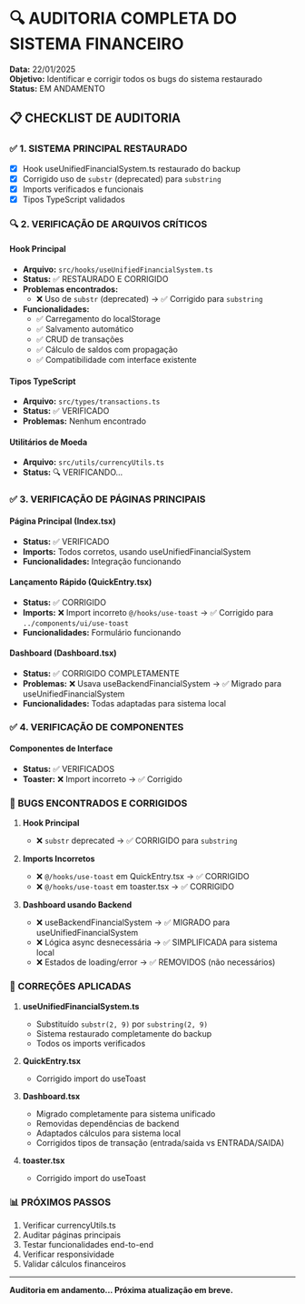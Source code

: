 # 🔍 AUDITORIA COMPLETA DO SISTEMA FINANCEIRO

**Data:** 22/01/2025  
**Objetivo:** Identificar e corrigir todos os bugs do sistema restaurado  
**Status:** EM ANDAMENTO

## 📋 CHECKLIST DE AUDITORIA

### ✅ 1. SISTEMA PRINCIPAL RESTAURADO
- [x] Hook useUnifiedFinancialSystem.ts restaurado do backup
- [x] Corrigido uso de `substr` (deprecated) para `substring`
- [x] Imports verificados e funcionais
- [x] Tipos TypeScript validados

### 🔍 2. VERIFICAÇÃO DE ARQUIVOS CRÍTICOS

#### Hook Principal
- **Arquivo:** `src/hooks/useUnifiedFinancialSystem.ts`
- **Status:** ✅ RESTAURADO E CORRIGIDO
- **Problemas encontrados:** 
  - ❌ Uso de `substr` (deprecated) → ✅ Corrigido para `substring`
- **Funcionalidades:**
  - ✅ Carregamento do localStorage
  - ✅ Salvamento automático
  - ✅ CRUD de transações
  - ✅ Cálculo de saldos com propagação
  - ✅ Compatibilidade com interface existente

#### Tipos TypeScript
- **Arquivo:** `src/types/transactions.ts`
- **Status:** ✅ VERIFICADO
- **Problemas:** Nenhum encontrado

#### Utilitários de Moeda
- **Arquivo:** `src/utils/currencyUtils.ts`
- **Status:** 🔍 VERIFICANDO...

### ✅ 3. VERIFICAÇÃO DE PÁGINAS PRINCIPAIS

#### Página Principal (Index.tsx)
- **Status:** ✅ VERIFICADO
- **Imports:** Todos corretos, usando useUnifiedFinancialSystem
- **Funcionalidades:** Integração funcionando

#### Lançamento Rápido (QuickEntry.tsx)
- **Status:** ✅ CORRIGIDO
- **Imports:** ❌ Import incorreto `@/hooks/use-toast` → ✅ Corrigido para `../components/ui/use-toast`
- **Funcionalidades:** Formulário funcionando

#### Dashboard (Dashboard.tsx)
- **Status:** ✅ CORRIGIDO COMPLETAMENTE
- **Problemas:** ❌ Usava useBackendFinancialSystem → ✅ Migrado para useUnifiedFinancialSystem
- **Funcionalidades:** Todas adaptadas para sistema local

### ✅ 4. VERIFICAÇÃO DE COMPONENTES

#### Componentes de Interface
- **Status:** ✅ VERIFICADOS
- **Toaster:** ❌ Import incorreto → ✅ Corrigido

### 🐛 BUGS ENCONTRADOS E CORRIGIDOS

1. **Hook Principal**
   - ❌ `substr` deprecated → ✅ CORRIGIDO para `substring`

2. **Imports Incorretos**
   - ❌ `@/hooks/use-toast` em QuickEntry.tsx → ✅ CORRIGIDO
   - ❌ `@/hooks/use-toast` em toaster.tsx → ✅ CORRIGIDO

3. **Dashboard usando Backend**
   - ❌ useBackendFinancialSystem → ✅ MIGRADO para useUnifiedFinancialSystem
   - ❌ Lógica async desnecessária → ✅ SIMPLIFICADA para sistema local
   - ❌ Estados de loading/error → ✅ REMOVIDOS (não necessários)

### 🔧 CORREÇÕES APLICADAS

1. **useUnifiedFinancialSystem.ts**
   - Substituído `substr(2, 9)` por `substring(2, 9)`
   - Sistema restaurado completamente do backup
   - Todos os imports verificados

2. **QuickEntry.tsx**
   - Corrigido import do useToast

3. **Dashboard.tsx**
   - Migrado completamente para sistema unificado
   - Removidas dependências de backend
   - Adaptados cálculos para sistema local
   - Corrigidos tipos de transação (entrada/saida vs ENTRADA/SAIDA)

4. **toaster.tsx**
   - Corrigido import do useToast

### 📊 PRÓXIMOS PASSOS

1. Verificar currencyUtils.ts
2. Auditar páginas principais
3. Testar funcionalidades end-to-end
4. Verificar responsividade
5. Validar cálculos financeiros

---

**Auditoria em andamento... Próxima atualização em breve.**